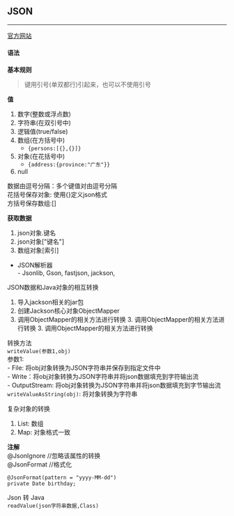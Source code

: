## JSON  
------------------   

[官方网站](https://www.json.org/json-en.html)  

#### 语法   

**基本规则**  

> 键用引号(单双都行)引起来，也可以不使用引号  

**值**  
1. 数字(整数或浮点数)  
2. 字符串(在双引号中)  
3. 逻辑值(true/false)  
4. 数组(在方括号中)  
	- `{persons:[{},{}]}`
5. 对象(在花括号中)  
	- `{address:{province:"广东"}}`  
6. null  

数据由逗号分隔：多个键值对由逗号分隔  
花括号保存对象: 使用{}定义json格式  
方括号保存数组:[]  

**获取数据**   
1. json对象.键名  
2. json对象["键名"]  
3. 数组对象[索引]  

* JSON解析器  
		- Jsonlib, Gson, fastjson, jackson,  

JSON数据和Java对象的相互转换  

1. 导入jackson相关的jar包  
2. 创建Jackson核心对象ObjectMapper  
3. 调用ObjectMapper的相关方法进行转换  3. 调用ObjectMapper的相关方法进行转换  3. 调用ObjectMapper的相关方法进行转换  

转换方法  
`writeValue(参数1,obj)`  
参数1:  
	- File: 将obj对象转换为JSON字符串并保存到指定文件中  
	- Write：将obj对象转换为JSON字符串并将json数据填充到字符输出流  
	- OutputStream: 将obj对象转换为JSON字符串并将json数据填充到字节输出流  
`writeValueAsString(obj)`: 将对象转换为字符串  

复杂对象的转换  
1. List: 数组    
2. Map: 对象格式一致  


**注解**  
@JsonIgnore  //忽略该属性的转换  
@JsonFormat  //格式化  

```
@JsonFormat(pattern = "yyyy-MM-dd")
private Date birthday;
```

Json 转 Java  
`readValue(json字符串数据,Class)`















